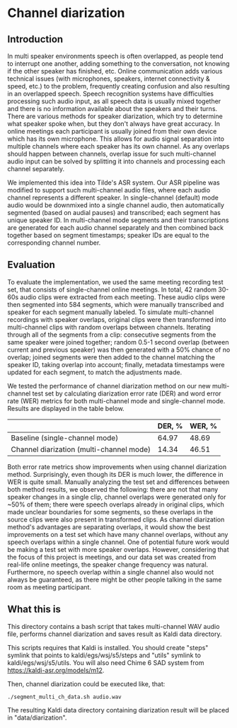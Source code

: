 # Channel diarization

## Introduction
In multi speaker environments speech is often overlapped, as people tend to interrupt one another, adding something to the conversation, not knowing if the other speaker 
has finished, etc. Online communication adds various technical issues (with microphones, speakers, internet connectivity & speed, etc.) to the problem, frequently 
creating confusion and also resulting in an overlapped speech. Speech recognition systems have difficulties processing such audio input, as all speech data is usually
mixed together and there is no information available about the speakers and their turns. There are various methods for speaker diarization, which try to determine what 
speaker spoke when, but they don't always have great accuracy. In online meetings each participant is usually joined from their own device which has its own microphone. 
This allows for audio signal separation into multiple channels where each speaker has its own channel. As any overlaps should happen between channels, overlap issue for 
such multi-channel audio input can be solved by splitting it into channels and processing each channel separately. 

We implemented this idea into Tilde's ASR system. Our ASR pipeline was modified to support such multi-channel audio files, where each audio channel represents a different
speaker. In single-channel (default) mode audio would be downmixed into a single channel audio, then automatically segmented (based on audial pauses) and transcribed; 
each segment has unique speaker ID. In multi-channel mode segments and their transcriptions are generated for each audio channel separately and then combined back
together based on segment timestamps; speaker IDs are equal to the corresponding channel number. 

## Evaluation
To evaluate the implementation, we used the same meeting recording test set, that consists of single-channel online meetings. 
In total, 42 random 30-60s audio clips were extracted from each meeting. 
These audio clips were then segmented into 584 segments, which were manually transcribed and speaker for each segment manually labeled. 
To simulate multi-channel recordings with speaker overlaps, original clips were then transformed into multi-channel clips with random overlaps between channels. 
Iterating through all of the segments from a clip: consecutive segments from the same speaker were joined together; random 0.5-1 second overlap (between current and 
previous speaker) was then generated with a 50% chance of no overlap; joined segments were then added to the channel matching the speaker ID, taking overlap into 
account; finally, metadata timestamps were updated for each segment, to match the adjustments made. 

We tested the performance of channel diarization method on our new multi-channel test set by calculating diarization error rate (DER) and word error rate (WER) metrics
for both multi-channel mode and single-channel mode. Results are displayed in the table below.

|                                          | DER, % | WER, % |
| ---------------------------------------- | ------ | ------ |
| Baseline (single-channel mode)           | 64.97  | 48.69  |
| Channel diarization (multi-channel mode) | 14.34  | 46.51  |

Both error rate metrics show improvements when using channel diarization method. Surprisingly, even though its DER is much lower, the difference in WER is quite small. Manually analyzing the test set and differences between both method results, we observed the following: there are not that many speaker changes in a single clip, channel overlaps were generated only for ~50% of them; there were speech overlaps already in original clips, which made unclear boundaries for some segments, so these overlaps in the source clips were also present in transformed clips. As channel diarization method's advantages are separating overlaps, it would show the best improvements on a test set which have many channel overlaps, without any speech overlaps within a single channel. 
One of potential future work would be making a test set with more speaker overlaps. However, considering that the focus of this project is meetings, and our data set 
was created from real-life online meetings, the speaker change frequency was natural. Furthermore, no speech overlap within a single channel also would not always be 
guaranteed, as there might be other people talking in the same room as meeting participant.

## What this is
This directory contains a bash script that takes multi-channel WAV audio file, performs channel diarization and saves result as Kaldi data directory. 

This scripts requires that Kaldi is installed. You should create "steps" symlink that points to kaldi/egs/wsj/s5/steps and "utils" symlink to kaldi/egs/wsj/s5/utils.
You will also need Chime 6 SAD system from https://kaldi-asr.org/models/m12. 

Then, channel diarization could be executed like, that:
```
./segment_multi_ch_data.sh audio.wav
```

The resulting Kaldi data directory containing diarization result will be placed in "data/diarization".


